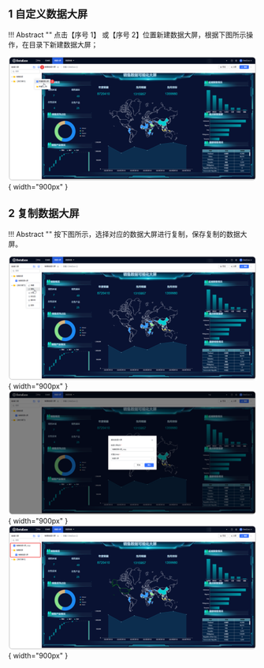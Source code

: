 ## 1 自定义数据大屏

!!! Abstract ""
	点击【序号 1】 或【序号 2】位置新建数据大屏，根据下图所示操作，在目录下新建数据大屏；

![2.0新建仪表板](../img/panel_generation/2.0创建数据大屏.png){ width="900px" }  




## 2 复制数据大屏

!!! Abstract ""
	按下图所示，选择对应的数据大屏进行复制，保存复制的数据大屏。

![2.0复制仪表板](../img/panel_generation/2.0复制数据大屏.png){ width="900px" }  
![2.0复制仪表板2](../img/panel_generation/2.0复制数据大屏确认.png){ width="900px" }
![2.0复制仪表板2](../img/panel_generation/2.0成功复制数据大屏.png){ width="900px" }


